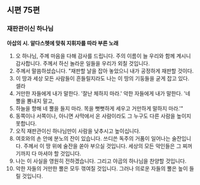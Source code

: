 ## 시편 75편

### 재판관이신 하나님
**아삽의 시. 알다스헷에 맞춰 지휘자를 따라 부른 노래**
1. 오 하나님, 주께 마음을 다해 감사를 드립니다. 주의 이름이 늘 우리와 함께 계시니 감사합니다. 주께서 하신 놀라운 일들을 우리가 외칠 것입니다.
2. 주께서 말씀하셨습니다. "재판할 날을 잡아 놓았으니 내가 공정하게 재판할 것이다.
3. 이 땅과 세상 모든 사람들이 흔들릴지라도 나는 이 땅의 기둥들을 굳게 잡고 있다. 셀라
4. 거만한 자들에게 내가 말한다. '잘난 체하지 마라.' 악한 자들에게 내가 말한다. '네 뿔을 뽐내지 말고,
5. 하늘을 향해 네 뿔을 들지 마라. 목을 뻣뻣하게 세우고 거만하게 말하지 마라.'"
6. 동쪽이나 서쪽이나, 아니면 사막에서 온 사람이라도 그 누구도 다른 사람을 높이지 못합니다.
7. 오직 재판관이신 하나님만이 사람을 낮추시고 높이십니다.
8. 여호와의 손 안에 분노의 잔이 있습니다. 쓰디쓴 독주의 거품이 일어나는 술잔입니다. 주께서 이 땅 위에 술잔을 쏟아 부으실 것입니다. 세상의 모든 악인들은 그 찌꺼기까지 다 마셔야 할 것입니다.
9. 나는 이 사실을 영원히 전하겠습니다. 그리고 야곱의 하나님을 찬양할 것입니다.
10. 악한 자들의 거만한 뿔은 모두 꺾여질 것입니다. 그러나 의로운 자들의 뿔은 높이 들릴 것입니다.